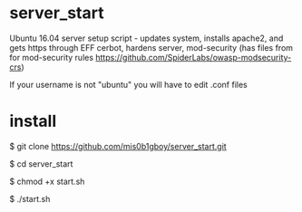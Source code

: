 # server_start

Ubuntu 16.04 server setup script - updates system, installs apache2, and gets https through EFF cerbot, hardens server, mod-security (has files from for mod-security rules https://github.com/SpiderLabs/owasp-modsecurity-crs)

If your username is not "ubuntu" you will have to edit .conf files

# install
  $ git clone https://github.com/mis0b1gboy/server_start.git
  
  $ cd server_start
  
  $ chmod +x start.sh
  
  $ ./start.sh


